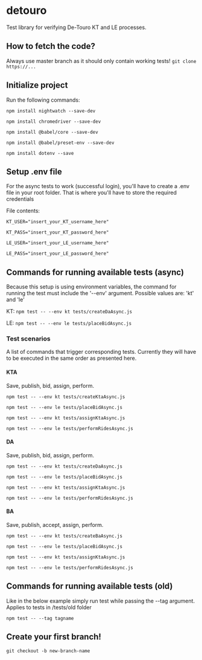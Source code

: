 # detouro
Test library for verifying De-Touro KT and LE processes.

## How to fetch the code?
Always use master branch as it should only contain working tests!
`git clone https://...`

## Initialize project
Run the following commands:

`npm install nightwatch --save-dev`

`npm install chromedriver --save-dev`

`npm install @babel/core --save-dev`

`npm install @babel/preset-env --save-dev`

`npm install dotenv --save`

## Setup .env file
For the async tests to work (successful login), you'll have to create a .env file in your root folder. That is where you'll have to store the required credentials

File contents:

`KT_USER="insert_your_KT_username_here"`

`KT_PASS="insert_your_KT_password_here"`

`LE_USER="insert_your_LE_username_here"`

`LE_PASS="insert_your_LE_password_here"`

## Commands for running available tests (async)
Because this setup is using environment variables, the command for running the test must include the '--env' argument.
Possible values are: 'kt' and 'le'

KT:
`npm test -- --env kt tests/createDaAsync.js`

LE:
`npm test -- --env le tests/placeBidAsync.js`

### Test scenarios
A list of commands that trigger corresponding tests. Currently they will have to be executed in the same order as presented here.

#### KTA
Save, publish, bid, assign, perform.

`npm test -- --env kt tests/createKtaAsync.js`

`npm test -- --env le tests/placeBidAsync.js`

`npm test -- --env kt tests/assignKtaAsync.js`

`npm test -- --env le tests/performRidesAsync.js`

#### DA
Save, publish, bid, assign, perform.

`npm test -- --env kt tests/createDaAsync.js`

`npm test -- --env le tests/placeBidAsync.js`

`npm test -- --env kt tests/assignKtaAsync.js`

`npm test -- --env le tests/performRidesAsync.js`

#### BA
Save, publish, accept, assign, perform.

`npm test -- --env kt tests/createBaAsync.js`

`npm test -- --env le tests/placeBidAsync.js`

`npm test -- --env kt tests/assignKtaAsync.js`

`npm test -- --env le tests/performRidesAsync.js`

## Commands for running available tests (old)
Like in the below example simply run test while passing the --tag argument. Applies to tests in /tests/old folder

`npm test -- --tag tagname`

## Create your first branch!
`git checkout -b new-branch-name`